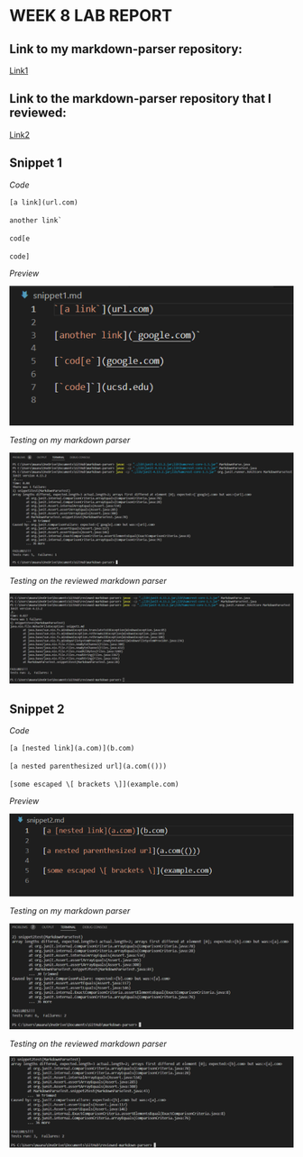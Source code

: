 # WEEK 8 LAB REPORT 

## Link to my markdown-parser repository:
[Link1](https://github.com/Maanasa64/markdown-parser)

## Link to the markdown-parser repository that I reviewed:
[Link2](https://github.com/markruangrattham/markdown-parser)

## Snippet 1

*Code*

```
[a link](url.com)

another link`

cod[e

code]
```

*Preview*

![Image](snippet1.png)

*Testing on my markdown parser*

![Image](fail_my1.png)

*Testing on the reviewed markdown parser*

![Image](fail_other1.png)

## Snippet 2

*Code*

```
[a [nested link](a.com)](b.com)

[a nested parenthesized url](a.com(()))

[some escaped \[ brackets \]](example.com)
```

*Preview*

![Image](snippet2.png)

*Testing on my markdown parser*

![Image](fail_my2.png)

*Testing on the reviewed markdown parser*

![Image](fail_other2.png)

